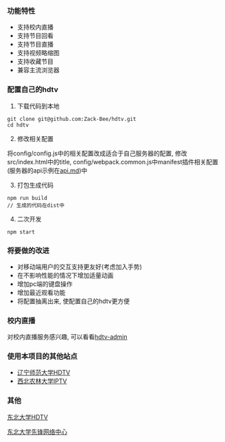 ### 功能特性

* 支持校内直播
* 支持节目回看
* 支持节目直播
* 支持视频略缩图
* 支持收藏节目
* 兼容主流浏览器

### 配置自己的hdtv
1. 下载代码到本地
```
git clone git@github.com:Zack-Bee/hdtv.git
cd hdtv
```

2. 修改相关配置

将config/config.js中的相关配置改成适合于自己服务器的配置,
修改src/index.html中的title, config/webpack.common.js中manifest插件相关配置
(服务器的api示例在[api.md](https://github.com/Zack-Bee/hdtv/blob/master/api.md))中

3. 打包生成代码

```
npm run build
// 生成的代码在dist中
```

4. 二次开发

```
npm start
```

### 将要做的改进
* 对移动端用户的交互支持更友好(考虑加入手势)
* 在不影响性能的情况下增加适量动画
* 增加pc端的键盘操作
* 增加最近观看功能
* 将配置抽离出来, 使配置自己的hdtv更方便

### 校内直播　
对校内直播服务感兴趣, 可以看看[hdtv-admin](https://github.com/Zack-Bee/hdtv-admin)

### 使用本项目的其他站点
* [辽宁师范大学HDTV](http://iptv.lnnu.edu.cn:8080/v1/list/channel/%E7%83%AD%E9%97%A8%E9%A2%91%E9%81%93)
* [西北农林大学IPTV](https://iptv.nwafu.edu.cn/)

### 其他
[东北大学HDTV](https://hdtv.neu6.edu.cn/v1/list/channel/%E7%83%AD%E9%97%A8%E9%A2%91%E9%81%93)

[东北大学先锋网络中心](https://about.neupioneer.com/)